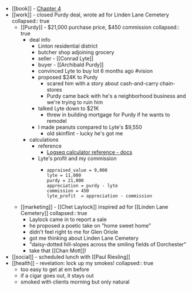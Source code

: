 - [[book]] - [Chapter 4](https://standardebooks.org/ebooks/sinclair-lewis/babbitt/text/chapter-4)
- [[work]] - closed Purdy deal, wrote ad for Linden Lane Cemetery
  collapsed:: true
	- [[Purdy]] - $21,000 purchase price, $450 commission
	  collapsed:: true
		- deal info
			- Linton residential district
			- butcher shop adjoining grocery
			- seller - [[Conrad Lyte]]
			- buyer - [[Archibald Purdy]]
			- convinced Lyte to buy lot 6 months ago #vision
			- proposed $24K to Purdy
				- scared him with a story about cash-and-carry chain-stores
				- Purdy came back with he's a neighborhood business and we're trying to ruin him
			- talked Lyte down to $21K
				- threw in building mortgage for Purdy if he wants to remodel
			- I made peanuts compared to Lyte's $9,550
				- old skinflint - lucky he's got me
		- calculations
			- reference
				- [Logseq calculator reference - docs](https://docs.logseq.com/#/page/calculator)
			- Lyte's profit and my commission
				- ```calc
				  appraised_value = 9,000
				  lyte = 11,000
				  purdy = 21,000
				  appreciation = purdy - lyte
				  commission = 450
				  lyte_profit  = appreciation - commission
				  ```
	- [[marketing]] - [[Chet Laylock]] inspired ad for [[Linden Lane Cemetery]]
	  collapsed:: true
		- Laylock came in to report a sale
		- he proposed a poetic take on "home sweet home"
		- didn't feel right to me for Glen Oriole
		- got me thinking about Linden Lane Cemetery
		- "daisy-dotted hill-slopes across the smiling fields of Dorchester"
		- take that [[Chan Mott]]!
- [[social]] - scheduled lunch with [[Paul Riesling]]
- [[health]] - revelation: lock up my smokes!
  collapsed:: true
	- too easy to get at em before
	- if a cigar goes out, it stays out
	- smoked with clients morning but only natural